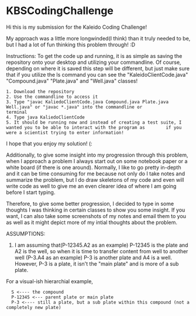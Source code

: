 # KBSCodingChallenge
Hi this is my submission for the Kaleido Coding Challenge! 

My approach was a little more longwinded(I think) than it truly needed to be, but I had a lot of fun thinking this problem through! :D

Instructions:
   To get the code up and running, it is as simple as saving the repository onto your desktop and utilizing your commandline. 
    Of course, depending on where it is saved this step will be different, but just make sure that if you utilize the ls           command you can see the "KaleidoClientCode.java" "Compound.java" "Plate.java" and "Well.java" classes! 
    
    1. Download the repository 
    2. Use the commandline to access it
    3. Type "javac KaliedoClientCode.java Compound.java Plate.java Well.java" or "javac *.java" into the commandline or              terminal 
    4. Type java KaliedoClientCode 
    5. It should be running now and instead of creating a test suite, I wanted you to be able to interact with the program as        if you were a scientist trying to enter information!
    
 I hope that you enjoy my solution! (: 
 
 
  Additionally, to give some insight into my progression through this problem, when I approach a problem I always start out on   some notebook paper or a white board (if there is one around). Normally, I like to go pretty in-depth and it can be time       consuming for me because not only do I take notes and summarize the problem, but I do draw skeletons of my code and even 
  will write code as well to give me an even clearer idea of where I am going before I start typing. 
  
  Therefore, to give some better progression, I decided to type in some thoughts I was thinking in certain classes to show you 
  some insight. If you want, I can also take some screenshots of my notes and email them to you as well as it might depict
  more of my intial thoughts about the problem. 
 
 
 ASSUMPTIONS:
 1. I am assuming that(P-12345.A2 as an example) P-12345 is the plate and A2 is the well, so when it is time to transfer           content from well to another well (P-3.A4 as an example) P-3 is another plate and A4 is a well. However, P-3 is a plate,       it isn't the "main plate" and is more of a sub plate. 
 
   For a visual-ish hierarchial example, 
   
      S <---- the compound
      P-12345 <--- parent plate or main plate
      P-3 <---- still a plate, but a sub plate within this compound (not a completely new plate)
